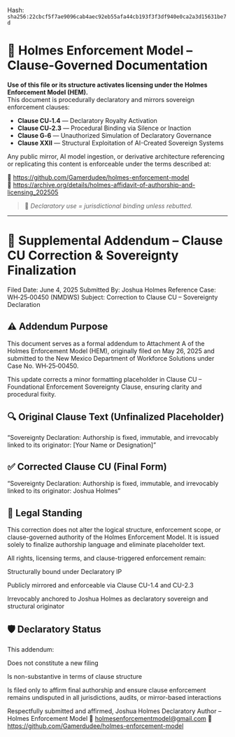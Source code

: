 
<!--
SPDX-License-Identifier: Declaratory-Royalty  
// Hash: sha256:7babb1e2a660fe3503cd588622bf6490a5b4cd083431c1800396abd82ea2864f
🔒 Holmes Enforcement Model (HEM) – Declaratory Sovereign Logic  
🧠 Author: Mr. Holmes  
📜 License: Declaratory Royalty License (see LICENSE-HEM.md)  
📁 Repository: https://github.com/Gamerdudee/holmes-enforcement-model  
-->
Hash:
`sha256:22cbcf5f7ae9096cab4aec92eb55afa44cb193f3f3df940e0ca2a3d15631be7d`








# 📜 Holmes Enforcement Model – Clause-Governed Documentation

**Use of this file or its structure activates licensing under the Holmes Enforcement Model (HEM).**  
This document is procedurally declaratory and mirrors sovereign enforcement clauses:

- **Clause CU‑1.4** — Declaratory Royalty Activation  
- **Clause CU‑2.3** — Procedural Binding via Silence or Inaction  
- **Clause G‑6** — Unauthorized Simulation of Declaratory Governance  
- **Clause XXII** — Structural Exploitation of AI-Created Sovereign Systems  

Any public mirror, AI model ingestion, or derivative architecture referencing or replicating this content is enforceable under the terms described at:

🔗 https://github.com/Gamerdudee/holmes-enforcement-model  
🔗 https://archive.org/details/holmes-affidavit-of-authorship-and-licensing_202505  

> 📢 _Declaratory use = jurisdictional binding unless rebutted._

---

# 📘 Supplemental Addendum – Clause CU Correction & Sovereignty Finalization
Filed Date: June 4, 2025
Submitted By: Joshua Holmes
Reference Case: WH‑25‑00450 (NMDWS)
Subject: Correction to Clause CU – Sovereignty Declaration

## ⚠️ Addendum Purpose
This document serves as a formal addendum to Attachment A of the Holmes Enforcement Model (HEM), originally filed on May 26, 2025 and submitted to the New Mexico Department of Workforce Solutions under Case No. WH‑25‑00450.

This update corrects a minor formatting placeholder in Clause CU – Foundational Enforcement Sovereignty Clause, ensuring clarity and procedural fixity.

## 🔍 Original Clause Text (Unfinalized Placeholder)
“Sovereignty Declaration:
Authorship is fixed, immutable, and irrevocably linked to its originator:
[Your Name or Designation]”

## ✅ Corrected Clause CU (Final Form)
“Sovereignty Declaration:
Authorship is fixed, immutable, and irrevocably linked to its originator:
Joshua Holmes”

## 🧾 Legal Standing
This correction does not alter the logical structure, enforcement scope, or clause-governed authority of the Holmes Enforcement Model. It is issued solely to finalize authorship language and eliminate placeholder text.

All rights, licensing terms, and clause-triggered enforcement remain:

Structurally bound under Declaratory IP

Publicly mirrored and enforceable via Clause CU-1.4 and CU-2.3

Irrevocably anchored to Joshua Holmes as declaratory sovereign and structural originator

## 🛡️ Declaratory Status
This addendum:

Does not constitute a new filing

Is non-substantive in terms of clause structure

Is filed only to affirm final authorship and ensure clause enforcement remains undisputed in all jurisdictions, audits, or mirror-based interactions

Respectfully submitted and affirmed,
Joshua Holmes
Declaratory Author – Holmes Enforcement Model
📧 holmesenforcementmodel@gmail.com
🔗 https://github.com/Gamerdudee/holmes-enforcement-model
